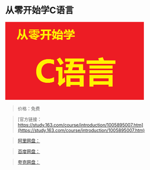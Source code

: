 # 从零开始学C语言

![img](../../../assets/study163/free/1e25ea69-1994-46ab-8e8d-d6cc38afb638.png)

> 价格：免费

> [官方链接：https://study.163.com/course/introduction/1005895007.htm](https://study.163.com/course/introduction/1005895007.htm)

> [阿里网盘：]()

> [百度网盘：]()

> [夸克网盘：]()
